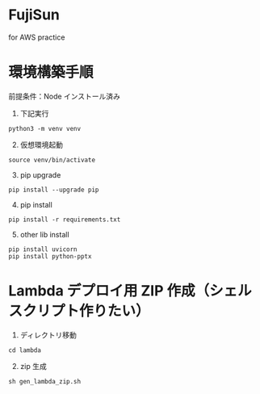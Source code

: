 # FujiSun
for AWS practice

# 環境構築手順

前提条件：Node インストール済み

1. 下記実行
```
python3 -m venv venv
```

2. 仮想環境起動
```
source venv/bin/activate
```

3. pip upgrade
```
pip install --upgrade pip
```

4. pip install
```
pip install -r requirements.txt
```

5. other lib install
```
pip install uvicorn
pip install python-pptx
```

# Lambda デプロイ用 ZIP 作成（シェルスクリプト作りたい）

1. ディレクトリ移動
```
cd lambda
```

2. zip 生成
```
sh gen_lambda_zip.sh
```
